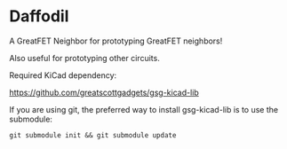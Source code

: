 # Daffodil
A GreatFET Neighbor for prototyping GreatFET neighbors!

Also useful for prototyping other circuits.

Required KiCad dependency:

https://github.com/greatscottgadgets/gsg-kicad-lib

If you are using git, the preferred way to install gsg-kicad-lib is to use the
submodule:

```
git submodule init && git submodule update
```
